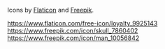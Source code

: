 Icons by <a href="https://www.flaticon.com">Flaticon</a> and <a href="https://www.freepik.com">Freepik</a>.

https://www.flaticon.com/free-icon/loyalty_9925143
https://www.freepik.com/icon/skull_7860402
https://www.freepik.com/icon/man_10056842

